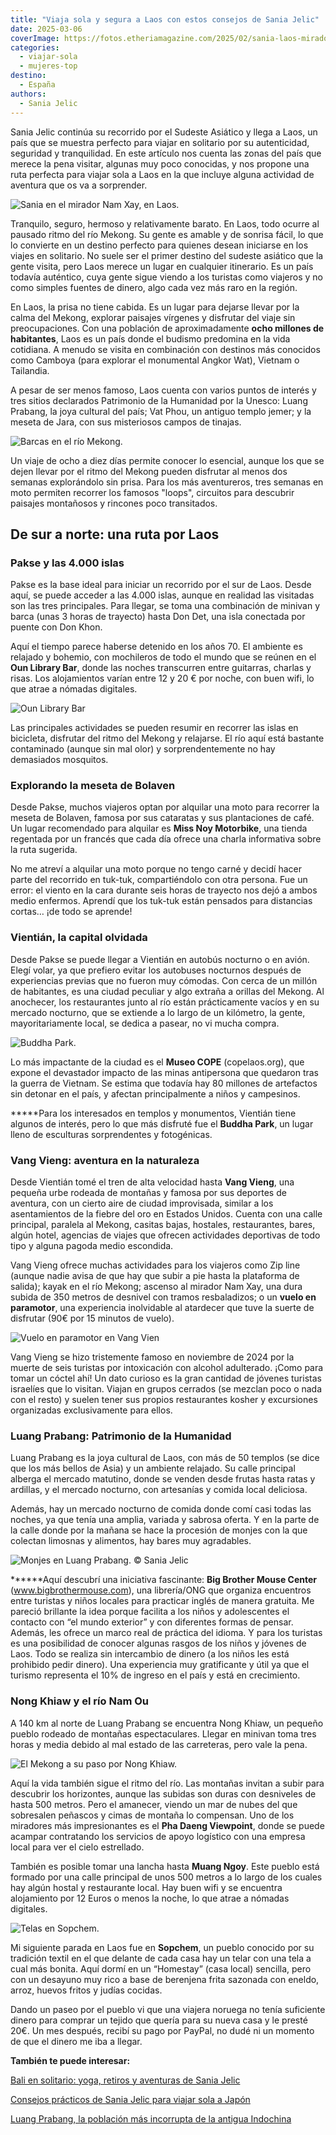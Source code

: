 ```yaml
---
title: "Viaja sola y segura a Laos con estos consejos de Sania Jelic"
date: 2025-03-06
coverImage: https://fotos.etheriamagazine.com/2025/02/sania-laos-mirador.jpg
categories: 
  - viajar-sola
  - mujeres-top
destino: 
  - España
authors: 
  - Sania Jelic
---
```


Sania Jelic continúa su recorrido por el Sudeste Asiático y llega a Laos, un país que se 
muestra perfecto para viajar en solitario por su autenticidad, seguridad y tranquilidad. 
En este artículo nos cuenta las zonas del país que merece la pena visitar, algunas muy 
poco conocidas, y nos propone una ruta perfecta para viajar sola a Laos en la que 
incluye alguna actividad de aventura que os va a sorprender. 

![Sania en el mirador Nam Xay, en Laos.](https://fotos.etheriamagazine.com/2025/02/sania-laos-mirador.jpg "Sania en el mirador Nam Xay, en Laos. © Sania Jelic")

Tranquilo, seguro, hermoso y relativamente barato. En Laos, todo ocurre al pausado ritmo 
del río Mekong. Su gente es amable y de sonrisa fácil, lo que lo convierte en un destino 
perfecto para quienes desean iniciarse en los viajes en solitario. No suele ser el 
primer destino del sudeste asiático que la gente visita, pero Laos merece un lugar en 
cualquier itinerario. Es un país todavía auténtico, cuya gente sigue viendo a los 
turistas como viajeros y no como simples fuentes de dinero, algo cada vez más raro en la 
región. 

En Laos, la prisa no tiene cabida. Es un lugar para dejarse llevar por la calma del 
Mekong, explorar paisajes vírgenes y disfrutar del viaje sin preocupaciones. Con una 
población de aproximadamente **ocho millones de habitantes**, Laos es un país donde el 
budismo predomina en la vida cotidiana. A menudo se visita en combinación con destinos 
más conocidos como Camboya (para explorar el monumental Angkor Wat), Vietnam o 
Tailandia. 

A pesar de ser menos famoso, Laos cuenta con varios puntos de interés y tres sitios 
declarados Patrimonio de la Humanidad por la Unesco: Luang Prabang, la joya cultural del 
país; Vat Phou, un antiguo templo jemer; y la meseta de Jara, con sus misteriosos campos 
de tinajas. 

![Barcas en el río Mekong.](https://fotos.etheriamagazine.com/2025/02/laos-sania-mekong-barcas.jpg "Barcas en el río Mekong. © Sania Jelic")

Un viaje de ocho a diez días permite conocer lo esencial, aunque los que se dejen llevar 
por el ritmo del Mekong pueden disfrutar al menos dos semanas explorándolo sin prisa. 
Para los más aventureros, tres semanas en moto permiten recorrer los famosos "loops", 
circuitos para descubrir paisajes montañosos y rincones poco transitados. 

## De sur a norte: una ruta por Laos

### Pakse y las 4.000 islas

Pakse es la base ideal para iniciar un recorrido por el sur de Laos. Desde aquí, se 
puede acceder a las 4.000 islas, aunque en realidad las visitadas son las tres 
principales. Para llegar, se toma una combinación de minivan y barca (unas 3 horas de 
trayecto) hasta Don Det, una isla conectada por puente con Don Khon. 

Aquí el tiempo parece haberse detenido en los años 70. El ambiente es relajado y 
bohemio, con mochileros de todo el mundo que se reúnen en el **Oun Library Bar**, donde 
las noches transcurren entre guitarras, charlas y risas. Los alojamientos varían entre 
12 y 20 € por noche, con buen wifi, lo que atrae a nómadas digitales. 

![Oun Library Bar](https://fotos.etheriamagazine.com/2025/02/laos-sania-don-det-library-bar.jpg "Oun Library Bar. © Sania Jelic")

Las principales actividades se pueden resumir en recorrer las islas en bicicleta, 
disfrutar del ritmo del Mekong y relajarse. El río aquí está bastante contaminado 
(aunque sin mal olor) y sorprendentemente no hay demasiados mosquitos. 

### Explorando la meseta de Bolaven

Desde Pakse, muchos viajeros optan por alquilar una moto para recorrer la meseta de 
Bolaven, famosa por sus cataratas y sus plantaciones de café. Un lugar recomendado para 
alquilar es **Miss Noy Motorbike**, una tienda regentada por un francés que cada día 
ofrece una charla informativa sobre la ruta sugerida. 

No me atreví a alquilar una moto porque no tengo carné y decidí hacer parte del 
recorrido en tuk-tuk, compartiéndolo con otra persona. Fue un error: el viento en la 
cara durante seis horas de trayecto nos dejó a ambos medio enfermos. Aprendí que los 
tuk-tuk están pensados para distancias cortas… ¡de todo se aprende! 

### Vientián, la capital olvidada

Desde Pakse se puede llegar a Vientián en autobús nocturno o en avión. Elegí volar, ya 
que prefiero evitar los autobuses nocturnos después de experiencias previas que no 
fueron muy cómodas. Con cerca de un millón de habitantes, es una ciudad peculiar y algo 
extraña a orillas del Mekong. Al anochecer, los restaurantes junto al río están 
prácticamente vacíos y en su mercado nocturno, que se extiende a lo largo de un 
kilómetro, la gente, mayoritariamente local, se dedica a pasear, no vi mucha compra. 

![Buddha Park.](https://fotos.etheriamagazine.com/2025/02/sania-laos-Buddha-Park.jpg "Buddha Park. © Sania Jelic")

Lo más impactante de la ciudad es el **Museo COPE** (copelaos.org), que expone el 
devastador impacto de las minas antipersona que quedaron tras la guerra de Vietnam. Se 
estima que todavía hay 80 millones de artefactos sin detonar en el país, y afectan 
principalmente a niños y campesinos. 

**\***Para los interesados en templos y monumentos, Vientián tiene algunos de interés, 
pero lo que más disfruté fue el **Buddha Park**, un lugar lleno de esculturas 
sorprendentes y fotogénicas. 

### Vang Vieng: aventura en la naturaleza

Desde Vientián tomé el tren de alta velocidad hasta **Vang Vieng**, una pequeña urbe 
rodeada de montañas y famosa por sus deportes de aventura, con un cierto aire de ciudad 
improvisada, similar a los asentamientos de la fiebre del oro en Estados Unidos. Cuenta 
con una calle principal, paralela al Mekong, casitas bajas, hostales, restaurantes, 
bares, algún hotel, agencias de viajes que ofrecen actividades deportivas de todo tipo y 
alguna pagoda medio escondida. 

Vang Vieng ofrece muchas actividades para los viajeros como Zip line (aunque nadie avisa 
de que hay que subir a pie hasta la plataforma de salida); kayak en el río Mekong; 
ascenso al mirador Nam Xay, una dura subida de 350 metros de desnivel con tramos 
resbaladizos; o un **vuelo en paramotor**, una experiencia inolvidable al atardecer que 
tuve la suerte de disfrutar (90€ por 15 minutos de vuelo). 

![Vuelo en paramotor en Vang Vien](https://fotos.etheriamagazine.com/2025/02/laos-sania-vuelo-paramotor-vang-vien.jpg "Vuelo en paramotor en Vang Vieng. © Sania Jelic")

Vang Vieng se hizo tristemente famoso en noviembre de 2024 por la muerte de seis 
turistas por intoxicación con alcohol adulterado. ¡Como para tomar un cóctel ahí! Un 
dato curioso es la gran cantidad de jóvenes turistas israelíes que lo visitan. Viajan en 
grupos cerrados (se mezclan poco o nada con el resto) y suelen tener sus propios 
restaurantes kosher y excursiones organizadas exclusivamente para ellos. 

### Luang Prabang: Patrimonio de la Humanidad

Luang Prabang es la joya cultural de Laos, con más de 50 templos (se dice que los más 
bellos de Asia) y un ambiente relajado. Su calle principal alberga el mercado matutino, 
donde se venden desde frutas hasta ratas y ardillas, y el mercado nocturno, con 
artesanías y comida local deliciosa. 

Además, hay un mercado nocturno de comida donde comí casi todas las noches, ya que tenía 
una amplia, variada y sabrosa oferta. Y en la parte de la calle donde por la mañana se 
hace la procesión de monjes con la que colectan limosnas y alimentos, hay bares muy 
agradables. 

![](https://fotos.etheriamagazine.com/2025/02/laos-sania-luang-prabang-monjes.jpg "Monjes en Luang Prabang. © Sania Jelic")

**\*\***Aquí descubrí una iniciativa fascinante: **Big Brother Mouse Center** 
(www.bigbrothermouse.com), una librería/ONG que organiza encuentros entre turistas y 
niños locales para practicar inglés de manera gratuita. Me pareció brillante la idea 
porque facilita a los niños y adolescentes el contacto con “el mundo exterior” y con 
diferentes formas de pensar. Además, les ofrece un marco real de práctica del idioma. Y 
para los turistas es una posibilidad de conocer algunas rasgos de los niños y jóvenes de 
Laos. Todo se realiza sin intercambio de dinero (a los niños les está prohibido pedir 
dinero). Una experiencia muy gratificante y útil ya que el turismo representa el 10% de 
ingreso en el país y está en crecimiento. 

### Nong Khiaw y el río Nam Ou

A 140 km al norte de Luang Prabang se encuentra Nong Khiaw, un pequeño pueblo rodeado de 
montañas espectaculares. Llegar en minivan toma tres horas y media debido al mal estado 
de las carreteras, pero vale la pena. 

![El Mekong a su paso por Nong Khiaw.](https://fotos.etheriamagazine.com/2025/02/laos-sania-Nong-Khiaw.jpg "El Mekong a su paso por Nong Khiaw. © Sania Jelic")

Aquí la vida también sigue el ritmo del río. Las montañas invitan a subir para descubrir 
los horizontes, aunque las subidas son duras con desniveles de hasta 500 metros. Pero el 
amanecer, viendo un mar de nubes del que sobresalen peñascos y cimas de montaña lo 
compensan. Uno de los miradores más impresionantes es el **Pha Daeng Viewpoint**, donde 
se puede acampar contratando los servicios de apoyo logístico con una empresa local para 
ver el cielo estrellado. 

También es posible tomar una lancha hasta **Muang Ngoy**. Este pueblo está formado por 
una calle principal de unos 500 metros a lo largo de los cuales hay algún hostal y 
restaurante local. Hay buen wifi y se encuentra alojamiento por 12 Euros o menos la 
noche, lo que atrae a nómadas digitales. 

![Telas en Sopchem.](https://fotos.etheriamagazine.com/2025/02/laos-sania-telares-Sopchem.jpg "Telas en Sopchem. © Sania Jelic")

Mi siguiente parada en Laos fue en **Sopchem**, un pueblo conocido por su tradición 
textil en el que delante de cada casa hay un telar con una tela a cual más bonita. Aquí 
dormí en un “Homestay” (casa local) sencilla, pero con un desayuno muy rico a base de 
berenjena frita sazonada con eneldo, arroz, huevos fritos y judías cocidas. 

Dando un paseo por el pueblo vi que una viajera noruega no tenía suficiente dinero para 
comprar un tejido que quería para su nueva casa y le presté 20€. Un mes después, recibí 
su pago por PayPal, no dudé ni un momento de que el dinero me iba a llegar. 

**También te puede interesar:** 

[Bali en solitario: yoga, retiros y aventuras de Sania 
Jelic](https://etheriamagazine.com/2025/02/25/viajar-sola-a-bali-consejos-sania-jelic/) 

[Consejos prácticos de Sania Jelic para viajar sola a 
Japón](https://etheriamagazine.com/2025/01/03/consejos-practicos-sania-jelic-viajar-sola-a-japon/) 

[Luang Prabang, la población más incorrupta de la antigua 
Indochina](https://etheriamagazine.com/2018/12/17/guia-viaje-para-mujeres-luang-prabang/)
